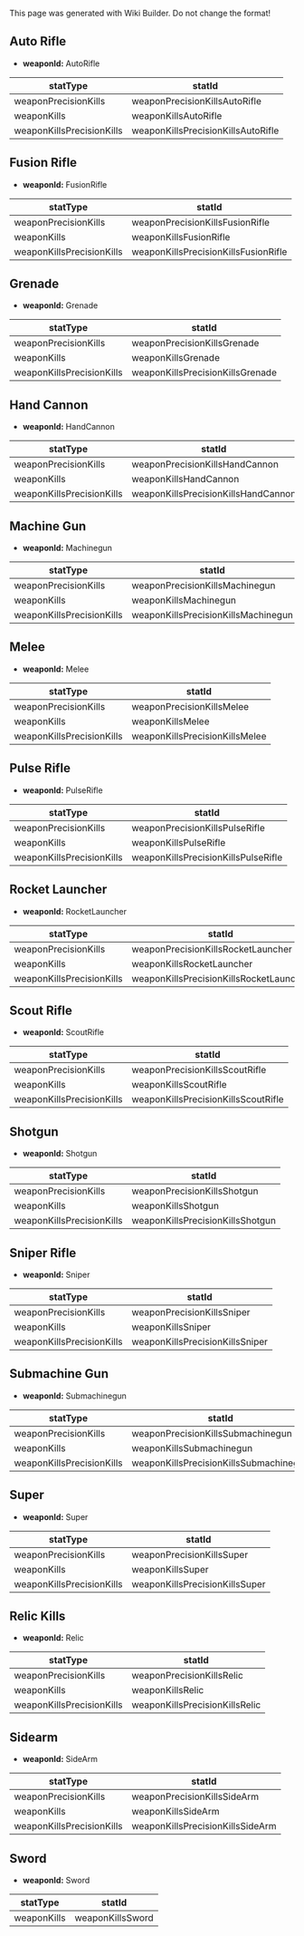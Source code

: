 <span class="wiki-builder">This page was generated with Wiki Builder. Do not change the format!</span>

## Auto Rifle
* **weaponId:** AutoRifle

statType | statId
-------- | ------
weaponPrecisionKills | weaponPrecisionKillsAutoRifle
weaponKills | weaponKillsAutoRifle
weaponKillsPrecisionKills | weaponKillsPrecisionKillsAutoRifle

## Fusion Rifle
* **weaponId:** FusionRifle

statType | statId
-------- | ------
weaponPrecisionKills | weaponPrecisionKillsFusionRifle
weaponKills | weaponKillsFusionRifle
weaponKillsPrecisionKills | weaponKillsPrecisionKillsFusionRifle

## Grenade
* **weaponId:** Grenade

statType | statId
-------- | ------
weaponPrecisionKills | weaponPrecisionKillsGrenade
weaponKills | weaponKillsGrenade
weaponKillsPrecisionKills | weaponKillsPrecisionKillsGrenade

## Hand Cannon
* **weaponId:** HandCannon

statType | statId
-------- | ------
weaponPrecisionKills | weaponPrecisionKillsHandCannon
weaponKills | weaponKillsHandCannon
weaponKillsPrecisionKills | weaponKillsPrecisionKillsHandCannon

## Machine Gun
* **weaponId:** Machinegun

statType | statId
-------- | ------
weaponPrecisionKills | weaponPrecisionKillsMachinegun
weaponKills | weaponKillsMachinegun
weaponKillsPrecisionKills | weaponKillsPrecisionKillsMachinegun

## Melee
* **weaponId:** Melee

statType | statId
-------- | ------
weaponPrecisionKills | weaponPrecisionKillsMelee
weaponKills | weaponKillsMelee
weaponKillsPrecisionKills | weaponKillsPrecisionKillsMelee

## Pulse Rifle
* **weaponId:** PulseRifle

statType | statId
-------- | ------
weaponPrecisionKills | weaponPrecisionKillsPulseRifle
weaponKills | weaponKillsPulseRifle
weaponKillsPrecisionKills | weaponKillsPrecisionKillsPulseRifle

## Rocket Launcher
* **weaponId:** RocketLauncher

statType | statId
-------- | ------
weaponPrecisionKills | weaponPrecisionKillsRocketLauncher
weaponKills | weaponKillsRocketLauncher
weaponKillsPrecisionKills | weaponKillsPrecisionKillsRocketLauncher

## Scout Rifle
* **weaponId:** ScoutRifle

statType | statId
-------- | ------
weaponPrecisionKills | weaponPrecisionKillsScoutRifle
weaponKills | weaponKillsScoutRifle
weaponKillsPrecisionKills | weaponKillsPrecisionKillsScoutRifle

## Shotgun
* **weaponId:** Shotgun

statType | statId
-------- | ------
weaponPrecisionKills | weaponPrecisionKillsShotgun
weaponKills | weaponKillsShotgun
weaponKillsPrecisionKills | weaponKillsPrecisionKillsShotgun

## Sniper Rifle
* **weaponId:** Sniper

statType | statId
-------- | ------
weaponPrecisionKills | weaponPrecisionKillsSniper
weaponKills | weaponKillsSniper
weaponKillsPrecisionKills | weaponKillsPrecisionKillsSniper

## Submachine Gun
* **weaponId:** Submachinegun

statType | statId
-------- | ------
weaponPrecisionKills | weaponPrecisionKillsSubmachinegun
weaponKills | weaponKillsSubmachinegun
weaponKillsPrecisionKills | weaponKillsPrecisionKillsSubmachinegun

## Super
* **weaponId:** Super

statType | statId
-------- | ------
weaponPrecisionKills | weaponPrecisionKillsSuper
weaponKills | weaponKillsSuper
weaponKillsPrecisionKills | weaponKillsPrecisionKillsSuper

## Relic Kills
* **weaponId:** Relic

statType | statId
-------- | ------
weaponPrecisionKills | weaponPrecisionKillsRelic
weaponKills | weaponKillsRelic
weaponKillsPrecisionKills | weaponKillsPrecisionKillsRelic

## Sidearm
* **weaponId:** SideArm

statType | statId
-------- | ------
weaponPrecisionKills | weaponPrecisionKillsSideArm
weaponKills | weaponKillsSideArm
weaponKillsPrecisionKills | weaponKillsPrecisionKillsSideArm

## Sword
* **weaponId:** Sword

statType | statId
-------- | ------
weaponKills | weaponKillsSword


